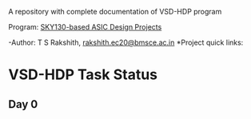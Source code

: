 A repository with complete documentation of VSD-HDP program

Program: [SKY130-based ASIC Design Projects](https://www.vlsisystemdesign.com/hdp/)

-Author: T S Rakshith, rakshith.ec20@bmsce.ac.in
*Project quick links:

# VSD-HDP Task Status

## Day 0
